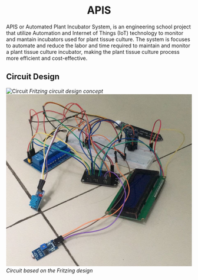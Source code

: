 <h1 align="center">APIS</h1>

APIS or Automated Plant Incubator System, is an engineering school project that utilize Automation and Internet of Things (IoT) technology to monitor and mantain incubators used for plant tissue culture. The system is focuses to automate and reduce the labor and time required to maintain and monitor a plant tissue culture incubator, making the plant tissue culture process more efficient and cost-effective.

## Circuit Design
![Circuit](/Image/SMARTINCUBATOR-AMICA-COMPLETE-I2C-FIXED)
*Fritzing circuit design concept*
![Circuit](/Image/circuit.png)
*Circuit based on the Fritzing design*
